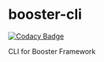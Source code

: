 # booster-cli

[![Codacy Badge](https://api.codacy.com/project/badge/Grade/71e5d3dbc6dc454c96c64f89ae63cfea)](https://app.codacy.com/app/ImOverlord/booster-cli?utm_source=github.com&utm_medium=referral&utm_content=booster-ts/booster-cli&utm_campaign=Badge_Grade_Dashboard)

CLI for Booster Framework
